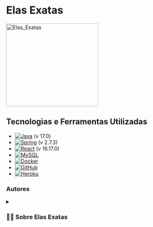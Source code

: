 # Elas Exatas

<img align="center" alt="Elas_Exatas" height="225" width="250" src="https://i.imgur.com/9QguBVp.png">

## Tecnologias e Ferramentas Utilizadas
* [![Java][Java]][Java-url] (v 17.0)
* [![Spring][Spring]][Spring-url] (v 2.7.3)
* [![React][React]][React-url] (v 16.17.0)
* [![MySQL][MySQL]][MySQL-url]
* [![Docker][Docker]][Docker-url]  
* [![GitHub][GitHub]][GitHub-url]
* [![Heroku][Heroku]][Heroku-url]


 ### Autores
<!--
[<img src="https://i.imgur.com/HmOXbZT.jpg" width=100><br><sub> Elizangela Xavier</sub>](https://github.com/ElizangelaXavierS)
[<img src="https://i.imgur.com/HmOXbZT.jpg" width=100><br><sub>Elizangela Xavier</sub>](https://github.com/ElizangelaXavierS) 
[<img src="https://i.imgur.com/HmOXbZT.jpg" width=100><br><sub>Elizangela Xavier</sub>](https://github.com/ElizangelaXavierS)
[<img src="https://i.imgur.com/HmOXbZT.jpg" width=100><br><sub>Samuel Cavelho</sub>](https://github.com/samuelnovaiscavelho)
[<img src="https://i.imgur.com/HmOXbZT.jpg" width=100><br><sub>Samuel Cavelho</sub>](https://github.com/samuelnovaiscavelho)
[<img src="https://i.imgur.com/HmOXbZT.jpg" width=100><br><sub>Samuel Cavelho</sub>](https://github.com/samuelnovaiscavelho)
[<img src="https://i.imgur.com/HmOXbZT.jpg" width=100><br><sub>Samuel Cavelho</sub>](https://github.com/samuelnovaiscavelho)

460x460
-->


<details>
 <summary><h3>👨‍💻 Sobre Elas Exatas</h3></summary>
 Elas Exatas é uma rede social idealizada a partir da necessidade de incentivar o ingresso de mulheres na área de ciências exatas. 
Seu objetivo é conectar mulheres de todas as idades, que atuam ou têm interesse nessa área, para que possam trocar experiências, ter acesso a eventos e para que se sintam empoderadas a conquistar seu lugar nesse meio.
 
 
 
 <!-- MARKDOWN LINKS & IMAGES -->
<!-- https://www.markdownguide.org/basic-syntax/#reference-style-links -->
[Java]: https://img.shields.io/badge/java-%23ED8B00.svg?style=for-the-badge&logo=java&logoColor=white
[Java-url]: https://www.java.com/pt-BR/download/
[React]: https://img.shields.io/badge/React-20232A?style=for-the-badge&logo=react&logoColor=61DAFB
[React-url]: https://reactjs.org/
[Spring]: https://img.shields.io/badge/spring-%236DB33F.svg?style=for-the-badge&logo=spring&logoColor=white
[Spring-url]: https://spring.io/projects/spring-framework
[GitHub]: https://img.shields.io/badge/GitHub-100000?style=for-the-badge&logo=github&logoColor=white
[GitHub-url]: https://docs.github.com/pt 
[Heroku]: https://img.shields.io/badge/Heroku-430098?style=for-the-badge&logo=heroku&logoColor=white
[Heroku-url]: https://devcenter.heroku.com/categories/reference
[MySQL]:  https://img.shields.io/badge/MySQL-005C84?style=for-the-badge&logo=mysql&logoColor=white
[MySQL-url]: https://dev.mysql.com/doc/ 
[Docker]: https://img.shields.io/badge/Docker-2496ED?style=for-the-badge&logo=docker&logoColor=white
[Docker-url]: https://docs.docker.com/
 
 

 
